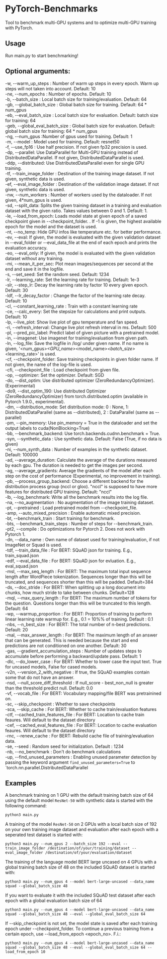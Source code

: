 # PyTorch-Benchmarks

Tool to benchmark multi-GPU systems and to optimize multi-GPU training with PyTorch.  
  
## Usage
Run main.py to start benchmarking!

## Optional arguments:
  -w, --warm_up_steps : Number of warm up steps in every epoch. Warm up steps will not taken into account. Default: 10  
  -ne, --num_epochs : Number of epochs. Default: 10  
  -b, --batch_size : Local batch size for training/evaluation. Default: 64  
  -gb, --global_batch_size : Global batch size for training. Default: 64 * num_gpus  
  -eb, --eval_batch_size : Local batch size for evaluation. Default: batch size for training: 64  
  -geb, --global_eval_batch_size : Global batch size for evaluation. Default: global batch size for training: 64 * num_gpus  
  -ng, --num_gpus :Number of gpus used for training. Default: 1  
  -m, --model : Model used for training. Default: resnet50  
  -f, --use_fp16 : Use half precision. If not given fp32 precision is used.  
  -dp, --parallel: Use DataParallel for Multi-GPU training instead of DistributedDataParallel. If not given, DistributedDataParallel is used.  
  -ddp, --distributed: Use DistributedDataParallel even for single GPU training.  
  -tf, --train_image_folder : Destination of the training image dataset. If not given, synthetic data is used.  
  -ef, --eval_image_folder : Destination of the validation image dataset. If not given, synthetic data is used.  
  -nw, --num_workers : Number of workers used by the dataloader. If not given, 4*num_gpus is used.  
  -sd, --split_data: Splits the given training dataset in a training and evaluation dataset with the given ratio. Takes values between 0 and 1. Default: 1.  
  -le, --load_from_epoch: Loads model state at given epoch of a saved checkpoint given in --checkpoint_folder. . If -1 is given, the highest available epoch for the model and the dataset is used.  
  -nt, --no_temp: Hide GPU infos like temperature etc. for better performance.  
  -ev, --eval: If given, the model is evaluated with the given validation dataset in --eval_folder or --eval_data_file at the end of each epoch and prints the evaluation accuracy.  
  -eo, --eval_only: If given, the model is evaluated with the given validation dataset without any training.  
  -mi, --mean_it_per_sec: Plot mean images/sequences per second at the end and save it in the logfile.  
  -s, --set_seed: Set the random seed. Default: 1234  
  -lr, --learning_rate: Set the learning rate for training. Default: 1e-3  
  -slr, --step_lr: Decay the learning rate by factor 10 every given epoch. Default: 30  
  -ldf, --lr_decay_factor : Change the factor of the learning rate decay. Default: 10  
  -cl, --constant_learning_rate : Train with a constant learning rate  
  -ce, --calc_every: Set the stepsize for calculations and print outputs. Default: 10  
  -lp, --live_plot: Show live plot of gpu temperature and fan speed.  
  -ri, --refresh_interval: Change live plot refresh interval in ms. Default: 500  
  -pl, --pred_pic_label: Predict label of given picture with a pretrained model.  
  -in, --imagenet: Use imagenet for training/evaluation from given path.  
  -ln, --log_file: Save the logfile in /log/ under given name. If no name is given, '<num_gpus>_<GPU_name>_<model_name>_<batch_size>_<learning_rate>' is used.  
  -cf, --checkpoint_folder: Save training checkpoints in given folder name.  If not given, the name of the log-file is used.  
  -cfi, --checkpoint_file : Load checkpoint from given file.  
  -op, --optimizer: Set the optimizer. Default: SGD  
  -do, --dist_optim: Use distributed optimizer (ZeroRedundancyOptimizer). (Experimental)  
  -do9, --dist_optim_190: Use distributed Optimizer (ZeroRedundancyOptimizer) from torch.distributed.optim (available in Pytorch 1.9.0., experimental).  
  -dm, --distribution_mode: Set distribution mode: 0 : None, 1: DistributedDataParallel (same as --distributed), 2 : DataParallel (same as --parallel)  
  -pm, --pin_memory: Use pin_memory = True in the dataloader and set the output labels to cuda(NonBlocking=True)  
  -bb, --benchmark_backend: Use torch.backends.cudnn.benchmark = True.  
  -syn, --synthetic_data : Use synthetic data. Default: False (True, if no data is given)  
  -ni, --num_synth_data : Number of examples in the synthetic dataset. Default: 100000  
  -ad, --average_duration: Calculate the average of the durations measured by each gpu. The duration is needed to get the images per second.  
  -ag, --average_gradients: Average the gradients of the model after each step on the cost of performance (Experimental, no improvement in training).  
  -pb, --process_group_backend: Choose a different backend for the distribution process group (nccl or gloo). "nccl" is supposed to have more features for distributed GPU training. Default: "nccl"  
  -lb, --log_benchmark: Write all the benchmark results into the log file.  
  -na, --no_augmentation : No augmentation of the image training dataset.  
  -pt, --pretrained : Load pretrained model from --checkpoint_file.  
  -amp, --auto_mixed_precision : Enable automatic mixed precision.  
  -bt, --benchmark_train : Start training for benchmark.  
  -bts, --benchmark_train_steps : Number of steps for --benchmark_train.  
  -pt2, --compile : Do optimizations for Pytorch 2. Does not work with Pytorch 1.  
  -dn, --data_name : Own name of dataset used for training/evaluation, if not ImageNet or Squad is used.  
  -tdf, --train_data_file : For BERT: SQuAD json for training. E.g., train_squad.json  
  -edf, --eval_data_file : For BERT: SQuAD json for evluation. E.g., eval_squad.json  
  -msl, --max_seq_length : For BERT: The maximum total input sequence length after WordPiece tokenization. Sequences longer than this will be truncated, and sequences shorter than this will be padded. Default=384  
  -ds, --doc_stride : For BERT: When splitting up a long document into chunks, how much stride to take between chunks. Default=128  
  -mql, --max_query_length : For BERT: The maximum number of tokens for the question. Questions longer than this will be truncated to this length. Default: 64  
  -wp, --warmup_proportion : For BERT: Proportion of training to perform linear learning rate warmup for. E.g., 0.1 = 10%% of training. Default : 0.1  
  -nbs, --n_best_size : For BERT: The total number of n-best predictions. Default: 20  
  -mal, --max_answer_length : For BERT: The maximum length of an answer that can be generated. This is needed because the start and end predictions are not conditioned on one another. Default: 30  
  -gas, --gradient_accumulation_steps : Number of updates steps to accumulate before performing a backward/update pass. Default: 1  
  -dlc, --do_lower_case : For BERT: Whether to lower case the input text. True for uncased models, False for cased models.  
  -v2n, --version_2_with_negative : If true, the SQuAD examples contain some that do not have an answer.  
  -nsd, --null_score_diff_threshold : If null_score - best_non_null is greater than the threshold predict null. Default: 0.0  
  -vf, --vocab_file : For BERT: Vocabulary mapping/file BERT was pretrainined on.  
  -sc, --skip_checkpoint : Whether to save checkpoints  
  -sca, --skip_cache : For BERT: Whether to cache train/evaluation features  
  -ctf, --cached_train_features_file : For BERT: Location to cache train feaures. Will default to the dataset directory  
  -cef, --cached_eval_features_file : For BERT: Location to cache evaluation feaures. Will default to the dataset directory  
  -rnc, --renew_cache : For BERT: Rebuild cache file of training/evaluation data.  
  -se, --seed : Random seed for initialization. Default : 1234  
  -nb, --no_benchmark : Don't do benchmark calculations  
  -up, --find_unused_parameters : Enabling unused parameter detection by passing the keyword argument `find_unused_parameters=True` to `torch.nn.parallel.DistributedDataParallel  
        
## Examples

A benchmark training on 1 GPU with the default training batch size of 64 using the default model `ResNet-50` with synthetic data is started with the following command:  
```
python3 main.py
```

A training of the model `ResNet-50` on 2 GPUs with a local batch size of 192 on your own training image dataset and evaluation after each epoch with a seperated test dataset is started with:  
```
python3 main.py --num_gpus 2 --batch_size 192 --eval --train_image_folder /destination/of/your/training/dataset --eval_image_folder /destination/of/your/evaluation/dataset
```

The training of the language model BERT large uncased on 4 GPUs with a global training batch size of 48 on the included SQuAD dataset is started with:  
```
python3 main.py --num_gpus 4 --model bert-large-uncased --data_name squad --global_batch_size 48 
```

If you want to evaluate it with the included SQuAD test dataset after each epoch with a global evaluation batch size of 64 
```
python3 main.py --num_gpus 4 --model bert-large-uncased --data_name squad --global_batch_size 48 --eval --global_eval_batch_size 64
```

If --skip_checkpoint is not set, the model state is saved after each training epoch under --checkpoint_folder. To continue a previous training from a certain epoch, use --load_from_epoch <epoch_no>. F.i.:  
```
python3 main.py --num_gpus 4 --model bert-large-uncased --data_name squad --global_batch_size 48 --eval --global_eval_batch_size 64 --load_from_epoch 10
```